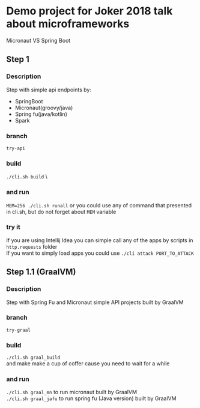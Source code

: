 # Demo project for Joker 2018 talk about microframeworks
Micronaut VS Spring Boot

## Step 1
### Description
Step with simple api endpoints by:
* SpringBoot
* Micronaut(groovy/java)
* Spring fu(java/kotlin)
* Spark
### branch
`try-api`
### build
`./cli.sh build` \
### and run
`MEM=256 ./cli.sh runall`
or you could use any of command that presented in cli.sh, but do not forget about `MEM` variable
### try it
If you are using Intellij Idea you can simple call any of the apps by scripts in `http.requests` folder \
If you want to simply load apps you could use `./cli attack PORT_TO_ATTACK`

## Step 1.1 (GraalVM)
### Description
Step with Spring Fu and Micronaut simple API projects built by GraalVM
### branch 
`try-graal`
### build
`./cli.sh graal_build` \
and make make a cup of coffer cause you need to wait for a while

### and run
`./cli.sh graal_mn` to run micronaut built by GraalVM \
`./cli.sh graal_jafu` to run spring fu (Java version) built by GraalVM